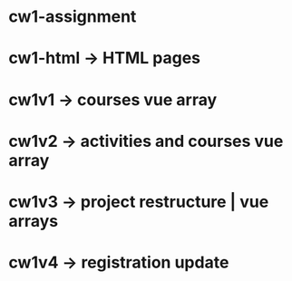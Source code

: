 # cw1-assignment

# cw1-html -> HTML pages

# cw1v1 -> courses vue array

# cw1v2 -> activities and courses vue array

# cw1v3 -> project restructure | vue arrays

# cw1v4 -> registration update